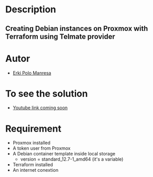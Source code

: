 # Description
## Creating Debian instances on Proxmox with Terraform using Telmate provider

# Autor
* [Erki Polo Manresa](https://linkedin.com/in/erkipolo)

# To see the solution
* [Youtube link coming soon](Próximamente)

# Requirement
- Proxmox installed
- A token user from Proxmox
- A Debian container template inside local storage
  - version = standard_12.7-1_amd64 (it's a variable)
- Terraform installed
- An internet conextion
